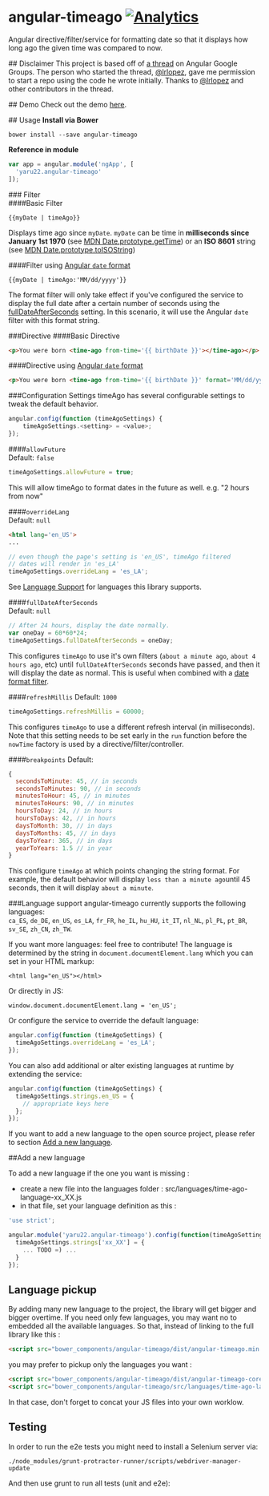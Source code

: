 # angular-timeago [![Analytics](https://ga-beacon.appspot.com/UA-2694988-7/angular-timeago/readme?pixel)](https://github.com/yaru22/angular-timeago)
Angular directive/filter/service for formatting date so that it displays how long ago the given time was compared to now.

##<a name="disclaimer"/> Disclaimer
This project is based off of [a thread](https://groups.google.com/forum/#!topic/angular/o7vl4tsg53w) on Angular Google Groups. The person who started the thread, [@lrlopez](https://github.com/lrlopez), gave me permission to start a repo using the code he wrote initially. Thanks to [@lrlopez](https://github.com/lrlopez) and other contributors in the thread.

##<a name="demo"/> Demo
Check out the demo [here](http://www.brianpark.ca/projects/angular_timeago/demo/).

##<a name="usage"/> Usage
**Install via Bower**
```
bower install --save angular-timeago
```
**Reference in module**
```js
var app = angular.module('ngApp', [
  'yaru22.angular-timeago'
]);
```
###<a name="filter"/> Filter  
####<a name="filter-basic"/>Basic Filter  
```
{{myDate | timeAgo}}
```
Displays time ago since `myDate`. `myDate` can be time in **milliseconds since January 1st 1970** (see [MDN Date.prototype.getTime](https://developer.mozilla.org/en-US/docs/Web/JavaScript/Reference/Global_Objects/Date/getTime)) or an **ISO 8601** string (see [MDN Date.prototype.toISOString](https://developer.mozilla.org/en-US/docs/Web/JavaScript/Reference/Global_Objects/Date/toISOString))  

####<a name="filter-format"/>Filter using [Angular `date` format](https://docs.angularjs.org/api/ng/filter/date)  
```  
{{myDate | timeAgo:'MM/dd/yyyy'}}
```  
The format filter will only take effect if you've configured the service to display the full date after a certain number of seconds using the [fullDateAfterSeconds](#config-fulldate) setting.  In this scenario, it will use the Angular `date` filter with this format string.  

###<a name="directive"/>Directive
####<a name="directive-basic"/>Basic Directive  
```html  
<p>You were born <time-ago from-time='{{ birthDate }}'></time-ago></p>
```

####<a name="directive-format"/>Directive using [Angular `date` format](https://docs.angularjs.org/api/ng/filter/date)  
```html
<p>You were born <time-ago from-time='{{ birthDate }}' format='MM/dd/yyyy'></time-ago></p>
```

###<a name="config"/>Configuration Settings
timeAgo has several configurable settings to tweak the default behavior.  

```javascript
angular.config(function (timeAgoSettings) {
    timeAgoSettings.<setting> = <value>;
});
```

####<a name="config-future"/>`allowFuture`  
Default: `false`
```javascript
timeAgoSettings.allowFuture = true;
```
This will allow timeAgo to format dates in the future as well. e.g. "2 hours from now"

####<a name="config-override"/>`overrideLang`  
Default: `null`
```html
<html lang='en_US'>
...
```
```javascript
// even though the page's setting is 'en_US', timeAgo filtered
// dates will render in 'es_LA'
timeAgoSettings.overrideLang = 'es_LA';
```
See [Language Support](#lang) for languages this library supports. 

####<a name="config-fulldate"/>`fullDateAfterSeconds`  
Default: `null`
```javascript
// After 24 hours, display the date normally.
var oneDay = 60*60*24;
timeAgoSettings.fullDateAfterSeconds = oneDay;
```
This configures `timeAgo` to use it's own filters (`about a minute ago`, `about 4 hours ago`, etc) until `fullDateAfterSeconds` seconds have passed, and then it will display the date as normal.  This is useful when combined with a [date format filter](#filter-format).

####<a name="config-refreshMillis"/>`refreshMillis`
Default: `1000`
```javascript
timeAgoSettings.refreshMillis = 60000;
```
This configures `timeAgo` to use a different refresh interval (in milliseconds).
Note that this setting needs to be set early in the `run` function before the `nowTime` factory is used by a directive/filter/controller.

####<a name="config-breakpoints"/>`breakpoints`
Default:
```js
{
  secondsToMinute: 45, // in seconds
  secondsToMinutes: 90, // in seconds
  minutesToHour: 45, // in minutes
  minutesToHours: 90, // in minutes
  hoursToDay: 24, // in hours
  hoursToDays: 42, // in hours
  daysToMonth: 30, // in days
  daysToMonths: 45, // in days
  daysToYear: 365, // in days
  yearToYears: 1.5 // in year
}
```
This configure `timeAgo` at which points changing the string format.
For example, the default behavior will display `less than a minute ago`until 45 seconds, then it will display `about a minute`.

###<a name="lang"/>Language support
angular-timeago currently supports the following languages:  
`ca_ES`, `de_DE`, `en_US`, `es_LA`, `fr_FR`, `he_IL`, `hu_HU`, `it_IT`, `nl_NL`, `pl_PL`, `pt_BR`, `sv_SE`, `zh_CN`, `zh_TW`.

If you want more languages: feel free to contribute!
The language is determined by the string in `document.documentElement.lang` which you can set in your HTML markup:
```
<html lang="en_US"></html>
```
Or directly in JS:
```
window.document.documentElement.lang = 'en_US';
```
Or configure the service to override the default language:
```javascript  
angular.config(function (timeAgoSettings) {
  timeAgoSettings.overrideLang = 'es_LA';
});
```
You can also add additional or alter existing languages at runtime by extending the service:
```javascript  
angular.config(function (timeAgoSettings) {
  timeAgoSettings.strings.en_US = {
    // appropriate keys here
  };
});
```

If you want to add a new language to the open source project, please refer to section [Add a new language](#new-language).


##<a name="new-language"/>Add a new language

To add a new language if the one you want is missing :

- create a new file into the languages folder : src/languages/time-ago-language-xx_XX.js
- in that file, set your language definition as this :

```js
'use strict';

angular.module('yaru22.angular-timeago').config(function(timeAgoSettings) {
  timeAgoSettings.strings['xx_XX'] = {
    ... TODO =) ...
  }
});
```


## Language pickup

By adding many new language to the project, the library will get bigger and bigger overtime.
If you need only few languages, you may want no to embedded all the available languages.
So that, instead of linking to the full library like this :

```html
<script src="bower_components/angular-timeago/dist/angular-timeago.min.js"></script>
```

you may prefer to pickup only the languages you want :

```html
<script src="bower_components/angular-timeago/dist/angular-timeago-core.min.js"></script>
<script src="bower_components/angular-timeago/src/languages/time-ago-language-en_US.js"></script>
```

In that case, don't forget to concat your JS files into your own worklow.



## Testing

In order to run the e2e tests you might need to install a Selenium server via:

```
./node_modules/grunt-protractor-runner/scripts/webdriver-manager-update
```

And then use grunt to run all tests (unit and e2e):
